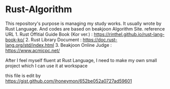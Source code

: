 # Rust-Algorithm

This repository's purpose is managing my study works.
    It usually wrote by Rust Language.
    And codes are based on beakjoon Algorithm Site.
    reference URL
    1. Rust Offitial Guide Book (Kor ver.) : https://rinthel.github.io/rust-lang-book-ko/
    2. Rust Library Document : https://doc.rust-lang.org/std/index.html
    3. Beakjoon Online Judge : https://www.acmicpc.net/

After I feel myself fluent at Rust Language, I need to make my own small project which I can use it at workspace

this file is edit by https://gist.github.com/ihoneymon/652be052a0727ad59601
